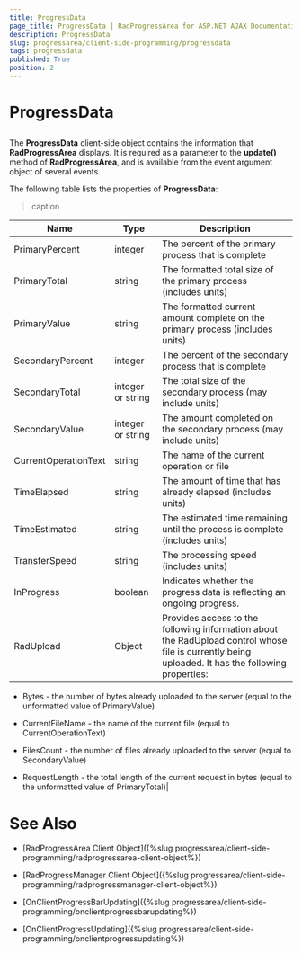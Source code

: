 ```yaml
---
title: ProgressData
page_title: ProgressData | RadProgressArea for ASP.NET AJAX Documentation
description: ProgressData
slug: progressarea/client-side-programming/progressdata
tags: progressdata
published: True
position: 2
---
```


# ProgressData



## 

The **ProgressData** client-side object contains the information that **RadProgressArea** displays. It is required as a parameter to the **update()** method of **RadProgressArea**, and is available from the event argument object of several events.

The following table lists the properties of **ProgressData**:


>caption  

| Name | Type | Description |
| ------ | ------ | ------ |
|PrimaryPercent|integer|The percent of the primary process that is complete|
|PrimaryTotal|string|The formatted total size of the primary process (includes units)|
|PrimaryValue|string|The formatted current amount complete on the primary process (includes units)|
|SecondaryPercent|integer|The percent of the secondary process that is complete|
|SecondaryTotal|integer or string|The total size of the secondary process (may include units)|
|SecondaryValue|integer or string|The amount completed on the secondary process (may include units)|
|CurrentOperationText|string|The name of the current operation or file|
|TimeElapsed|string|The amount of time that has already elapsed (includes units)|
|TimeEstimated|string|The estimated time remaining until the process is complete (includes units)|
|TransferSpeed|string|The processing speed (includes units)|
|InProgress|boolean|Indicates whether the progress data is reflecting an ongoing progress.|
|RadUpload|Object|Provides access to the following information about the RadUpload control whose file is currently being uploaded. It has the following properties:

* Bytes - the number of bytes already uploaded to the server (equal to the unformatted value of PrimaryValue)

* CurrentFileName - the name of the current file (equal to CurrentOperationText)

* FilesCount - the number of files already uploaded to the server (equal to SecondaryValue)

* RequestLength - the total length of the current request in bytes (equal to the unformatted value of PrimaryTotal)|

# See Also

 * [RadProgressArea Client Object]({%slug progressarea/client-side-programming/radprogressarea-client-object%})

 * [RadProgressManager Client Object]({%slug progressarea/client-side-programming/radprogressmanager-client-object%})

 * [OnClientProgressBarUpdating]({%slug progressarea/client-side-programming/onclientprogressbarupdating%})

 * [OnClientProgressUpdating]({%slug progressarea/client-side-programming/onclientprogressupdating%})
